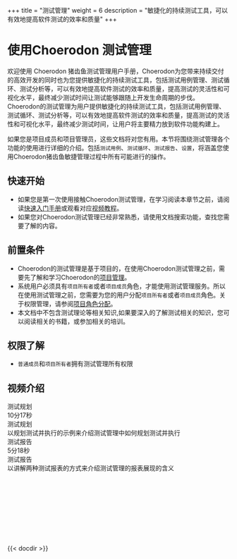 +++
title = "测试管理"
weight = 6
description = "敏捷化的持续测试工具，可以有效地提高软件测试的效率和质量"
+++

# 使用Choerodon 测试管理
欢迎使用 Choerodon 猪齿鱼测试管理用户手册，Choerodon为您带来持续交付的高效开发的同时也为您提供敏捷化的持续测试工具，包括测试用例管理、测试循环、测试分析等，可以有效地提高软件测试的效率和质量，提高测试的灵活性和可视化水平，最终减少测试时间让测试能够跟随上开发生命周期的步伐。
Choerodon的测试管理为用户提供敏捷化的持续测试工具，包括测试用例管理、测试循环、测试分析等，可以有效地提高软件测试的效率和质量，提高测试的灵活性和可视化水平，最终减少测试时间，让用户将主要精力放到软件功能构建上。

如果您是项目成员和项目管理员，这些文档将对您有用。本节将围绕测试管理各个功能的使用进行详细的介绍。包括`测试用例`、`测试循环`、`测试报告`、`设置`，将涵盖您使用Choerodon猪齿鱼敏捷管理过程中所有可能进行的操作。

## 快速开始

- 如果您是第一次使用接触Choerodon测试管理，在学习阅读本章节之前，请阅读[快速入门手册](../../quick-start/test-management/)或观看对应[视频教程](../../quick-start/video-tutorial/)。
- 如果您对Choerodon测试管理已经非常熟悉，请使用文档搜索功能，查找您需要了解的内容。

## 前置条件

- Choerodon的测试管理是基于项目的，在使用Choerodon测试管理之前，需要先了解和学习Choerodon的[项目管理](../../quick-start/project)。
- 系统用户必须具有`项目所有者`或者`项目成员`角色，才能使用测试管理服务。所以在使用测试管理之前，您需要为您的用户分配`项目所有者`或者`项目成员`角色。关于权限管理，请参阅[项目角色分配](.././system-configuration/project/role-assignment/)。
- 本文档中不包含测试理论等相关知识,如果要深入的了解测试相关的知识，您可以阅读相关的书籍，或参加相关的培训。

## 权限了解

- `普通成员`和`项目所有者`拥有测试管理所有权限

## 视频介绍

<div class="tutorial-img" id="tutorial-img">
    <div class="col-lg-4 col-md-4 col-xs-12 tutorial" data-src="s0735iqq4eu">
        <div class="tutorial-head" style="background: url(/img/docs/quick-start/video/test.svg)no-repeat center 100%;    background-size: cover;">
            <div class="title">测试规划</div>
            <div class="time">
                <div class="content">
                    <i class="iconfont icon-play-button"></i>
                    <div>10分17秒</div>
                </div>
            </div>
        </div>
        <div class="tutorial-footer">
            <div class="content">
                <div class="title">测试规划</div>
                <div class="description">以规划测试并执行的示例来介绍测试管理中如何规划测试并执行</div>
            </div>
        </div>
    </div>
    <div class="col-lg-4 col-md-4 col-xs-12 tutorial" data-src="f0735a6jfyg">
        <div class="tutorial-head" style="background: url(/img/docs/quick-start/video/test.svg)no-repeat center 100%;    background-size: cover;">
            <div class="title">测试报告</div>
            <div class="time">
                <div class="content">
                    <i class="iconfont icon-play-button"></i>
                    <div>5分18秒</div>
                </div>
            </div>
        </div>
        <div class="tutorial-footer">
            <div class="content">
                <div class="title">测试报告</div>
                <div class="description">以讲解两种测试报表的方式来介绍测试管理的报表展现的含义</div>
            </div>
        </div>
    </div>
</div>
<div class="tutorial-video" id="tutorial-video">
    <div class="bg"></div>
    <iframe frameborder="0" src='' allowfullscreen="true" quality="high"></iframe>
    <div class="iconfont icon-guanbi"></div>
</div>

{{< docdir >}}